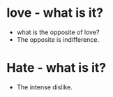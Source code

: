 # love - what is it?
* what is the opposite of love?
* The opposite is indifference.

# Hate - what is it?
* The intense dislike.
